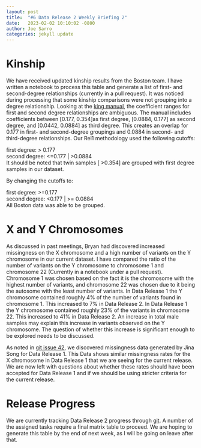 ```yaml
---
layout: post
title:  "#6 Data Release 2 Weekly Briefing 2"
date:   2023-02-02 10:10:02 -0800
author: Joe Sarro 
categories: jekyll update
---
```

# Kinship

We have received updated kinship results from the Boston team. I have written a notebook to process this table and generate a list of first- and second-degree relationships (currently in a pull request). It was noticed during processing that some kinship comparisons were not grouping into a degree relationship. Looking at the [king manual](https://www.kingrelatedness.com/manual.shtml), the coefficient ranges for first and second degree relationships are ambiguous. The manual includes coefficients between [0.177, 0.354]as first degree, [0.0884, 0.177] as second degree, and [0.0442, 0.0884] as third degree. This creates an overlap for 0.177 in first- and second-degree groupings and 0.0884 in second- and third-degree relationships. Our Rel1 methodology used the following cutoffs:

first degree: > 0.177<br>
second degree: <=0.177  | >0.0884<br>
It should be noted that twin samples [ >0.354] are grouped with first degree samples in our dataset.

By changing the cutoffs to:

first degree: >=0.177<br>
second degree: <0.177 | >= 0.0884<br>
All Boston data was able to be grouped.

# X and Y Chromosomes

As discussed in past meetings, Bryan had discovered increased missingness on the X chromosome and a high number of variants on the Y chromosome in our current dataset. I have compared the ratio of the number of variants on the Y chromosome to chromosome 1 and chromosome 22 (Currently in a notebook under a pull request). Chromosome 1 was chosen based on the fact it is the chromosome with the highest number of variants, and chromosome 22 was chosen due to it being the autosome with the least number of variants. In Data Release 1 the Y chromosome contained roughly 4% of the number of variants found in chromosome 1. This increased to 7% in Data Release 2. In Data Release 1 the Y chromosome contained roughly 23% of the variants in chromosome 22. This increased to 41% in Data Release 2. An increase in total male samples may explain this increase in variants observed on the Y chromosome. The question of whether this increase is significant enough to be explored needs to be discussed. 

As noted in [git issue 42](https://github.com/va-big-data-genomics/mvp-wgs-snp-indel-release/issues/42), we discovered missingness data generated by Jina Song for Data Release 1. This Data shows similar missingness rates for the X chromosome in Data Release 1 that we are seeing for the current release. We are now left with questions about whether these rates should have been accepted for Data Release 1 and if we should be using stricter criteria for the current release.

# Release Progress

We are currently tracking Data Release 2 progress through [git](https://github.com/orgs/va-big-data-genomics/projects/4/views/1). A number of the assigned tasks require a final matrix table to proceed. We are hoping to generate this table by the end of next week, as I will be going on leave after that.
